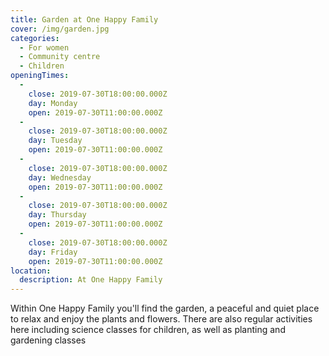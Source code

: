 ```yaml
---
title: Garden at One Happy Family
cover: /img/garden.jpg
categories:
  - For women
  - Community centre
  - Children
openingTimes:
  - 
    close: 2019-07-30T18:00:00.000Z
    day: Monday
    open: 2019-07-30T11:00:00.000Z
  - 
    close: 2019-07-30T18:00:00.000Z
    day: Tuesday
    open: 2019-07-30T11:00:00.000Z
  - 
    close: 2019-07-30T18:00:00.000Z
    day: Wednesday
    open: 2019-07-30T11:00:00.000Z
  - 
    close: 2019-07-30T18:00:00.000Z
    day: Thursday
    open: 2019-07-30T11:00:00.000Z
  - 
    close: 2019-07-30T18:00:00.000Z
    day: Friday
    open: 2019-07-30T11:00:00.000Z
location:
  description: At One Happy Family
---
```


Within One Happy Family you'll find the garden, a peaceful and quiet place to relax and enjoy the plants and flowers. There are also regular activities here including science classes for children, as well as planting and gardening classes